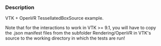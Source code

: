 ### Description

VTK + OpenVR TessellatedBoxSource example.

Note that for the interactions to work in VTK >= 9.1, you will have to copy the .json manifest files from the
subfolder Rendering/OpenVR in VTK's source to the working directory in which the tests are run!